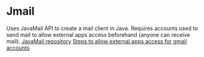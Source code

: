 # Jmail
Uses JavaMail API to create a mail client in Java. Requires accounts used to send mail to allow external apps access beforehand (anyone can receive mail).
[JavaMail repository](https://github.com/javaee/javamail)
[Steps to allow external apps access for gmail accounts](https://support.google.com/a/answer/6260879?hl=en)
